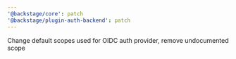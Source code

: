 ```yaml
---
'@backstage/core': patch
'@backstage/plugin-auth-backend': patch
---
```


Change default scopes used for OIDC auth provider, remove undocumented scope
